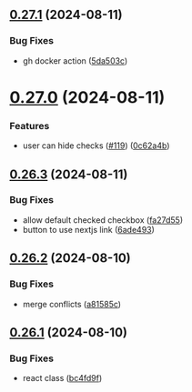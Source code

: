 ## [0.27.1](https://github.com/EddieHubCommunity/HealthCheck/compare/v0.27.0...v0.27.1) (2024-08-11)


### Bug Fixes

* gh docker action ([5da503c](https://github.com/EddieHubCommunity/HealthCheck/commit/5da503c5c5f18b4cc97070078043f78f6faf9dad))



# [0.27.0](https://github.com/EddieHubCommunity/HealthCheck/compare/v0.26.3...v0.27.0) (2024-08-11)


### Features

* user can hide checks ([#119](https://github.com/EddieHubCommunity/HealthCheck/issues/119)) ([0c62a4b](https://github.com/EddieHubCommunity/HealthCheck/commit/0c62a4b2f4f0ff98e7cf90e684f47ab8025c90d3))



## [0.26.3](https://github.com/EddieHubCommunity/HealthCheck/compare/v0.26.2...v0.26.3) (2024-08-11)


### Bug Fixes

* allow default checked checkbox ([fa27d55](https://github.com/EddieHubCommunity/HealthCheck/commit/fa27d55581d4048d63e516dd39867922fb233146))
* button to use nextjs link ([6ade493](https://github.com/EddieHubCommunity/HealthCheck/commit/6ade493cfc6c250c0204db70644e36e21416a8ae))



## [0.26.2](https://github.com/EddieHubCommunity/HealthCheck/compare/v0.26.1...v0.26.2) (2024-08-10)


### Bug Fixes

* merge conflicts ([a81585c](https://github.com/EddieHubCommunity/HealthCheck/commit/a81585cd7b3c127d6fb2310c71a847d4b03607b5))



## [0.26.1](https://github.com/EddieHubCommunity/HealthCheck/compare/v0.26.0...v0.26.1) (2024-08-10)


### Bug Fixes

* react class ([bc4fd9f](https://github.com/EddieHubCommunity/HealthCheck/commit/bc4fd9f764d8d49c6595b13cb9a42fb90afc0738))



